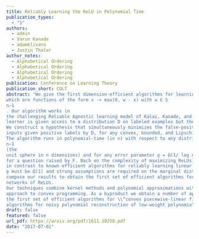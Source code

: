 ```yaml
---
title: Reliably Learning the ReLU in Polynomial Time
publication_types:
  - "1"
authors:
  - admin
  - Varun Kanade
  - adamklivans
  - Justin Thaler
author_notes:
  - Alphabetical Ordering
  - Alphabetical Ordering
  - Alphabetical Ordering
  - Alphabetical Ordering
publication: Conference on Learning Theory
publication_short: COLT
abstract: "We give the first dimension-efficient algorithms for learning Rectified Linear Units (ReLUs),
which are functions of the form x -> max(0, w · x) with w ∈ S
n−1
. Our algorithm works in
the challenging Reliable Agnostic learning model of Kalai, Kanade, and Mansour [18] where the
learner is given access to a distribution D on labeled examples but the labeling may be arbitrary.
We construct a hypothesis that simultaneously minimizes the false-positive rate and the loss on
inputs given positive labels by D, for any convex, bounded, and Lipschitz loss function.
The algorithm runs in polynomial-time (in n) with respect to any distribution on S
n−1
(the
unit sphere in n dimensions) and for any error parameter ǫ = Ω(1/ log n) (this yields a PTAS
for a question raised by F. Bach on the complexity of maximizing ReLUs). These results are
in contrast to known efficient algorithms for reliably learning linear threshold functions, where
ǫ must be Ω(1) and strong assumptions are required on the marginal distribution. We can
compose our results to obtain the first set of efficient algorithms for learning constant-depth
networks of ReLUs.
Our techniques combine kernel methods and polynomial approximations with a \\“dual-loss\\”
approach to convex programming. As a byproduct we obtain a number of applications including
the first set of efficient algorithms for \\“convex piecewise-linear fitting\\” and the first efficient
algorithms for noisy polynomial reconstruction of low-weight polynomials on the unit sphere."
draft: false
featured: false
url_pdf: https://arxiv.org/pdf/1611.10258.pdf
date: "2017-07-01"
---
```

